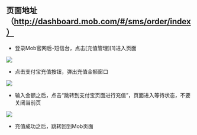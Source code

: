 ## 页面地址（http://dashboard.mob.com/#/sms/order/index）
- 登录Mob官网后-短信台，点击[充值管理][1]进入页面



![](http://wiki.mob.com/md/images/sms-recharge-1.png)

- 点击支付宝充值按钮，弹出充值金额窗口

![](http://wiki.mob.com/md/images/sms-recharge-2].png)

- 输入金额之后，点击“跳转到支付宝页面进行充值”，页面进入等待状态，不要关闭当前页

![](http://wiki.mob.com/md/images/sms-recharge-3.png)

- 充值成功之后，跳转回到Mob页面